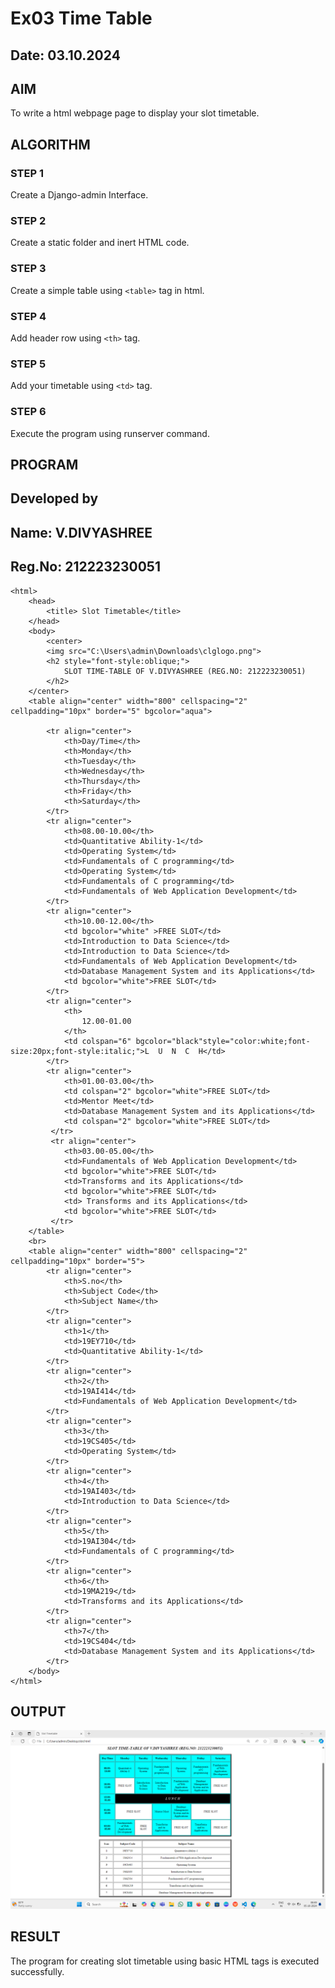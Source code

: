 # Ex03 Time Table
## Date: 03.10.2024

## AIM
To write a html webpage page to display your slot timetable.

## ALGORITHM
### STEP 1
Create a Django-admin Interface.

### STEP 2
Create a static folder and inert HTML code.

### STEP 3
Create a simple table using ```<table>``` tag in html.

### STEP 4
Add header row using ```<th>``` tag.

### STEP 5
Add your timetable using ```<td>``` tag.

### STEP 6
Execute the program using runserver command.

## PROGRAM
## Developed by 
## Name: V.DIVYASHREE
## Reg.No: 212223230051
```
<html>
    <head>
        <title> Slot Timetable</title>
    </head>
    <body>
        <center>
        <img src="C:\Users\admin\Downloads\clglogo.png">
        <h2 style="font-style:oblique;">
            SLOT TIME-TABLE OF V.DIVYASHREE (REG.NO: 212223230051)
        </h2>
    </center>
    <table align="center" width="800" cellspacing="2" cellpadding="10px" border="5" bgcolor="aqua">

        <tr align="center">
            <th>Day/Time</th>
            <th>Monday</th>
            <th>Tuesday</th>
            <th>Wednesday</th>
            <th>Thursday</th>
            <th>Friday</th>
            <th>Saturday</th>
        </tr>
        <tr align="center">
            <th>08.00-10.00</th>
            <td>Quantitative Ability-1</td>
            <td>Operating System</td>
            <td>Fundamentals of C programming</td>
            <td>Operating System</td>
            <td>Fundamentals of C programming</td>
            <td>Fundamentals of Web Application Development</td>
        </tr>
        <tr align="center">
            <th>10.00-12.00</th>
            <td bgcolor="white" >FREE SLOT</td>
            <td>Introduction to Data Science</td>
            <td>Introduction to Data Science</td>
            <td>Fundamentals of Web Application Development</td>
            <td>Database Management System and its Applications</td>
            <td bgcolor="white">FREE SLOT</td>
        </tr>
        <tr align="center">
            <th>
                12.00-01.00
            </th>
            <td colspan="6" bgcolor="black"style="color:white;font-size:20px;font-style:italic;">L  U  N  C  H</td>
        </tr>
        <tr align="center">
            <th>01.00-03.00</th> 
            <td colspan="2" bgcolor="white">FREE SLOT</td>  
            <td>Mentor Meet</td> 
            <td>Database Management System and its Applications</td>   
            <td colspan="2" bgcolor="white">FREE SLOT</td>
         </tr>
         <tr align="center">
            <th>03.00-05.00</th>
            <td>Fundamentals of Web Application Development</td>
            <td bgcolor="white">FREE SLOT</td>
            <td>Transforms and its Applications</td>
            <td bgcolor="white">FREE SLOT</td>
            <td> Transforms and its Applications</td>
            <td bgcolor="white">FREE SLOT</td>
         </tr>
    </table>
    <br>
    <table align="center" width="800" cellspacing="2" cellpadding="10px" border="5">
        <tr align="center">
            <th>S.no</th>
            <th>Subject Code</th>
            <th>Subject Name</th>
        </tr>
        <tr align="center">
            <th>1</th>
            <td>19EY710</td>
            <td>Quantitative Ability-1</td>
        </tr>
        <tr align="center">
            <th>2</th>
            <td>19AI414</td>
            <td>Fundamentals of Web Application Development</td>
        </tr>
        <tr align="center">
            <th>3</th>
            <td>19CS405</td>
            <td>Operating System</td>
        </tr>
        <tr align="center">
            <th>4</th>
            <td>19AI403</td>
            <td>Introduction to Data Science</td>
        </tr>
        <tr align="center">
            <th>5</th>
            <td>19AI304</td>
            <td>Fundamentals of C programming</td>
        </tr>
        <tr align="center">
            <th>6</th>
            <td>19MA219</td>
            <td>Transforms and its Applications</td>
        </tr>
        <tr align="center">
            <th>7</th>
            <td>19CS404</td>
            <td>Database Management System and its Applications</td>
        </tr>
    </body>
</html>
```


## OUTPUT
![alt text](image-2.png)


## RESULT
The program for creating slot timetable using basic HTML tags is executed successfully.
